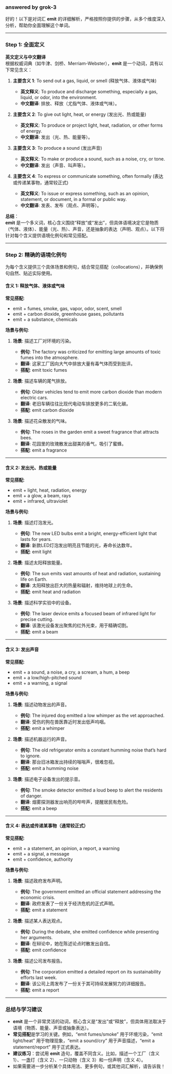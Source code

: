 ### answered by grok-3
好的！以下是对词汇 **emit** 的详细解析，严格按照你提供的步骤，从多个维度深入分析，帮助你全面理解这个单词。

---

### Step 1: 全面定义

**英文定义与中文翻译**  
根据权威词典（如牛津、剑桥、Merriam-Webster），**emit** 是一个动词，具有以下常见含义：

1. **主要含义 1**: To send out a gas, liquid, or smell (释放气体、液体或气味)  
   - **英文释义**: To produce and discharge something, especially a gas, liquid, or odor, into the environment.  
   - **中文翻译**: 排放、释放（尤指气体、液体或气味）。  

2. **主要含义 2**: To give out light, heat, or energy (发出光、热或能量)  
   - **英文释义**: To produce or project light, heat, radiation, or other forms of energy.  
   - **中文翻译**: 发出（光、热、能量等）。  

3. **主要含义 3**: To produce a sound (发出声音)  
   - **英文释义**: To make or produce a sound, such as a noise, cry, or tone.  
   - **中文翻译**: 发出（声音、叫声等）。  

4. **主要含义 4**: To express or communicate something, often formally (表达或传递某事物，通常较正式)  
   - **英文释义**: To issue or express something, such as an opinion, statement, or document, in a formal or public way.  
   - **中文翻译**: 发表、发布（观点、声明等）。  

**总结**：  
**emit** 是一个多义词，核心含义围绕“释放”或“发出”，但具体语境决定它是物质（气体、液体）、能量（光、热）、声音，还是抽象的表达（声明、观点）。以下将针对每个含义提供语境化例句和常见搭配。

---

### Step 2: 精确的语境化例句

为每个含义提供三个具体场景和例句，结合常见搭配（collocations），并确保例句自然、贴近实际使用。

#### 含义 1: 释放气体、液体或气味  
**常见搭配**:  
- emit + fumes, smoke, gas, vapor, odor, scent, smell  
- emit + carbon dioxide, greenhouse gases, pollutants  
- emit + a substance, chemicals  

**场景与例句**:  
1. **场景**: 描述工厂对环境的污染。  
   - **例句**: The factory was criticized for emitting large amounts of toxic fumes into the atmosphere.  
   - **翻译**: 这家工厂因向大气中排放大量有毒气体而受到批评。  
   - **搭配**: emit toxic fumes  

2. **场景**: 描述车辆的尾气排放。  
   - **例句**: Older vehicles tend to emit more carbon dioxide than modern electric cars.  
   - **翻译**: 老旧车辆往往比现代电动车排放更多的二氧化碳。  
   - **搭配**: emit carbon dioxide  

3. **场景**: 描述花朵散发的气味。  
   - **例句**: The roses in the garden emit a sweet fragrance that attracts bees.  
   - **翻译**: 花园里的玫瑰散发出甜美的香气，吸引了蜜蜂。  
   - **搭配**: emit a fragrance  

---

#### 含义 2: 发出光、热或能量  
**常见搭配**:  
- emit + light, heat, radiation, energy  
- emit + a glow, a beam, rays  
- emit + infrared, ultraviolet  

**场景与例句**:  
1. **场景**: 描述灯泡发光。  
   - **例句**: The new LED bulbs emit a bright, energy-efficient light that lasts for years.  
   - **翻译**: 新款LED灯泡发出明亮且节能的光，寿命长达数年。  
   - **搭配**: emit light  

2. **场景**: 描述太阳释放能量。  
   - **例句**: The sun emits vast amounts of heat and radiation, sustaining life on Earth.  
   - **翻译**: 太阳释放出巨大的热量和辐射，维持地球上的生命。  
   - **搭配**: emit heat and radiation  

3. **场景**: 描述科学实验中的设备。  
   - **例句**: The laser device emits a focused beam of infrared light for precise cutting.  
   - **翻译**: 该激光设备发出聚焦的红外光束，用于精确切割。  
   - **搭配**: emit a beam  

---

#### 含义 3: 发出声音  
**常见搭配**:  
- emit + a sound, a noise, a cry, a scream, a hum, a beep  
- emit + a low/high-pitched sound  
- emit + a warning, a signal  

**场景与例句**:  
1. **场景**: 描述动物发出的声音。  
   - **例句**: The injured dog emitted a low whimper as the vet approached.  
   - **翻译**: 受伤的狗在兽医靠近时发出低声呜咽。  
   - **搭配**: emit a whimper  

2. **场景**: 描述机器运行的声音。  
   - **例句**: The old refrigerator emits a constant humming noise that’s hard to ignore.  
   - **翻译**: 那台旧冰箱发出持续的嗡嗡声，很难忽视。  
   - **搭配**: emit a humming noise  

3. **场景**: 描述电子设备发出的提示音。  
   - **例句**: The smoke detector emitted a loud beep to alert the residents of danger.  
   - **翻译**: 烟雾探测器发出响亮的哔哔声，提醒居民有危险。  
   - **搭配**: emit a beep  

---

#### 含义 4: 表达或传递某事物（通常较正式）  
**常见搭配**:  
- emit + a statement, an opinion, a report, a warning  
- emit + a signal, a message  
- emit + confidence, authority  

**场景与例句**:  
1. **场景**: 描述政府发布声明。  
   - **例句**: The government emitted an official statement addressing the economic crisis.  
   - **翻译**: 政府发表了一份关于经济危机的正式声明。  
   - **搭配**: emit a statement  

2. **场景**: 描述某人表达观点。  
   - **例句**: During the debate, she emitted confidence while presenting her arguments.  
   - **翻译**: 在辩论中，她在陈述论点时散发出自信。  
   - **搭配**: emit confidence  

3. **场景**: 描述公司发布报告。  
   - **例句**: The corporation emitted a detailed report on its sustainability efforts last week.  
   - **翻译**: 该公司上周发布了一份关于其可持续发展努力的详细报告。  
   - **搭配**: emit a report  

---

### 总结与学习建议  
- **emit** 是一个非常灵活的动词，核心含义是“发出”或“释放”，但具体用法取决于语境（物质、能量、声音或抽象表达）。  
- **常见搭配**是学习的关键。例如，“emit fumes/smoke” 用于环境污染，“emit light/heat” 用于物理现象，“emit a sound/cry” 用于声音描述，“emit a statement/report” 用于正式表达。  
- **建议练习**：尝试用 **emit** 造句，覆盖不同含义。比如，描述一个工厂（含义 1）、一盏灯（含义 2）、一只动物（含义 3）和一份声明（含义 4）。  
- 如果需要进一步分析某个具体用法、更多例句，或其他词汇解析，请告诉我！